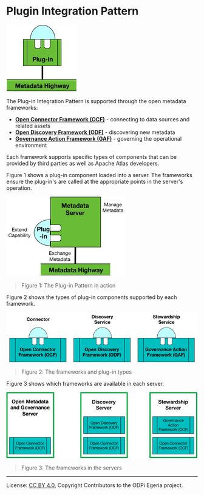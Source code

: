<!-- SPDX-License-Identifier: CC-BY-4.0 -->
<!-- Copyright Contributors to the ODPi Egeria project. -->

# Plugin Integration Pattern

![icon](plug-in-integration-pattern.png)

The Plug-in Integration Pattern is supported through the open metadata frameworks:

* **[Open Connector Framework (OCF)](../../../open-metadata-implementation/frameworks/open-connector-framework/README.md)** - connecting to data sources and related assets
* **[Open Discovery Framework (ODF)](../../../open-metadata-implementation/frameworks/open-discovery-framework/README.md)** - discovering new metadata
* **[Governance Action Framework (GAF)](../../../open-metadata-implementation/frameworks/governance-action-framework/README.md)** - governing the operational environment

Each framework supports specific types of components that can be provided by third parties as well as Apache Atlas developers.

Figure 1 shows a plug-in component loaded into a server.  The frameworks ensure the plug-in's are called at the appropriate points in the server's operation.
	
![Figure 1](plug-in-integration-pattern-level-1.png)
> Figure 1: The Plug-in Pattern in action

Figure 2 shows the types of plug-in components supported by each framework.	

![Figure 2](plug-in-integration-pattern-frameworks.png)
> Figure 2: The frameworks and plug-in types

Figure 3 shows which frameworks are available in each server.

![Figure 3](plug-in-integration-pattern-servers.png)
> Figure 3: The frameworks in the servers



----
License: [CC BY 4.0](https://creativecommons.org/licenses/by/4.0/),
Copyright Contributors to the ODPi Egeria project.